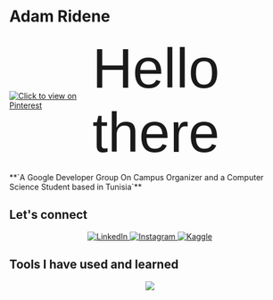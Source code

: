 # Adam Ridene


<p align="center">
  <div style="display: flex; align-items: center; justify-content: center;">
    <a href="[https://www.pinterest.com/pin/33565959717582655/](https://www.pinterest.com/pin/33565959717582655/)">
      <img src="[https://via.placeholder.com/100](https://via.placeholder.com/100)" alt="Click to view on Pinterest" style="margin-right: 20px;"/>
    </a>
    <span style="font-size: 100px; font-family: sans-serif;">
      Hello there
    </span>
  </div>
</p>
**`A Google Developer Group On Campus Organizer and a Computer Science Student based in Tunisia`**

## Let's connect
<p align="center">
  <a href="https://www.linkedin.com/in/adamridene23">
    <img src="https://img.shields.io/badge/LinkedIn-0077B5?style=for-the-badge&logo=linkedin&logoColor=white" alt="LinkedIn"/>
  </a>
  <a href="https://www.instagram.com/adam_ridene/">
    <img src="https://img.shields.io/badge/Instagram-%23E4405F.svg?style=for-the-badge&logo=Instagram&logoColor=white" alt="Instagram"/>
  </a>
  <a href="https://www.kaggle.com/adamridene">
    <img src="https://img.shields.io/badge/Kaggle-035a7d?style=for-the-badge&logo=kaggle&logoColor=white" alt="Kaggle"/>
  </a>
</p>

## Tools I have used and learned
<p align="center">
  <a href="https://skillicons.dev">
    <img src="https://skillicons.dev/icons?i=python,cpp,sklearn,pytorch,tensorflow&theme=light" />
  </a>
</p>





<!--
**AdamRidene/AdamRidene** is a ✨ _special_ ✨ repository because its `README.md` (this file) appears on your GitHub profile.

Here are some ideas to get you started:

- 🔭 I’m currently working on ...
- 🌱 I’m currently learning ...
- 👯 I’m looking to collaborate on ...
- 🤔 I’m looking for help with ...
- 💬 Ask me about ...
- 📫 How to reach me: ...
- 😄 Pronouns: ...
- ⚡ Fun fact: ...
-->
